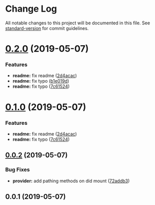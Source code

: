 # Change Log

All notable changes to this project will be documented in this file. See [standard-version](https://github.com/conventional-changelog/standard-version) for commit guidelines.

# [0.2.0](https://github.com/breadhead/use-query/compare/v0.0.2...v0.2.0) (2019-05-07)


### Features

* **readme:** fix readme ([2d4acac](https://github.com/breadhead/use-query/commit/2d4acac))
* **readme:** fix typo ([b1e019d](https://github.com/breadhead/use-query/commit/b1e019d))
* **readme:** fix typo ([7c61524](https://github.com/breadhead/use-query/commit/7c61524))



# [0.1.0](https://github.com/breadhead/use-query/compare/v0.0.2...v0.1.0) (2019-05-07)


### Features

* **readme:** fix readme ([2d4acac](https://github.com/breadhead/use-query/commit/2d4acac))
* **readme:** fix typo ([7c61524](https://github.com/breadhead/use-query/commit/7c61524))



## [0.0.2](https://github.com/breadhead/use-query/compare/v0.0.1...v0.0.2) (2019-05-07)


### Bug Fixes

* **provider:** add pathing methods on did mount ([72addb3](https://github.com/breadhead/use-query/commit/72addb3))



## 0.0.1 (2019-05-07)
